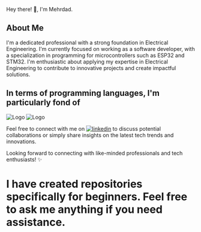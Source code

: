 Hey there! 👋, I'm Mehrdad.

## About Me
I'm a dedicated professional with a strong foundation in Electrical Engineering. I'm currently focused on working as a software developer, with a specialization in programming for microcontrollers such as ESP32 and STM32. I'm enthusiastic about applying my expertise in Electrical Engineering to contribute to innovative projects and create impactful solutions.

## In terms of programming languages, I'm particularly fond of

![Logo](https://camo.githubusercontent.com/b25da5715ad6aedd2a978c65188b2db0a4a050075ffed923606e9348a30f1812/68747470733a2f2f696d672e736869656c64732e696f2f62616467652f707974686f6e2d3030343838302e7376673f7374796c653d666f722d7468652d6261646765266c6f676f3d707974686f6e266c6f676f436f6c6f723d7768697465) ![Logo](https://camo.githubusercontent.com/69ab3d5d4f1a013fb242d8ab82efc118146fcb72791937a0495f05c829d0f9b2/68747470733a2f2f696d672e736869656c64732e696f2f62616467652f632b2b2d2532333030353939432e7376673f7374796c653d666f722d7468652d6261646765266c6f676f3d63253242253242266c6f676f436f6c6f723d7768697465)

Feel free to connect with me on [![linkedin](https://img.shields.io/badge/linkedin-0A66C2?style=for-the-badge&logo=linkedin&logoColor=white)](https://linkedin.com/in/mehrdad-parnian-98268a66) to discuss potential collaborations or simply share insights on the latest tech trends and innovations.

Looking forward to connecting with like-minded professionals and tech enthusiasts! ✨

# I have created repositories specifically for beginners. Feel free to ask me anything if you need assistance. #
